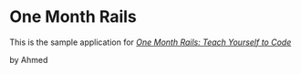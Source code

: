 # One Month Rails

This is the sample application for 
[*One Month Rails: Teach Yourself to Code*](http://onemonthrails.com)

by Ahmed